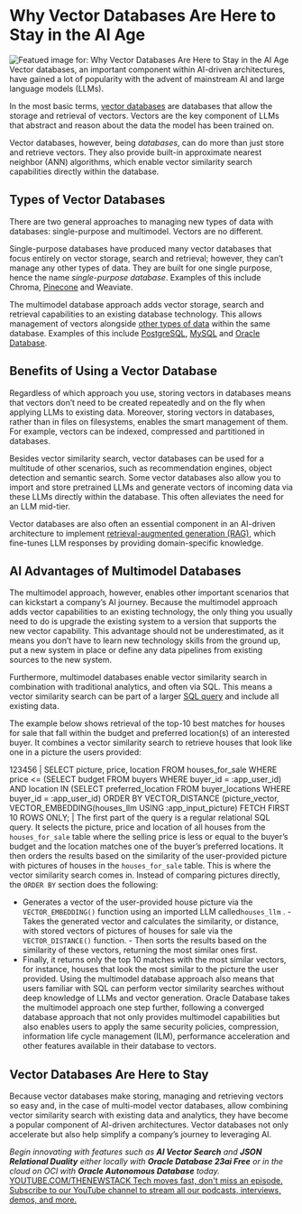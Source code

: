 # Why Vector Databases Are Here to Stay in the AI Age
![Featued image for: Why Vector Databases Are Here to Stay in the AI Age](https://cdn.thenewstack.io/media/2025/01/e9ed1c3b-why-vector-databases-are-here-stay-ai-age-1024x576.jpg)
Vector databases, an important component within AI-driven architectures, have gained a lot of popularity with the advent of mainstream AI and large language models (LLMs).

In the most basic terms, [vector databases](https://thenewstack.io/vector-processing-understand-this-new-revolution-in-search/) are databases that allow the storage and retrieval of vectors. Vectors are the key component of LLMs that abstract and reason about the data the model has been trained on.

Vector databases, however, being *databases*, can do more than just store and retrieve vectors. They also provide built-in approximate nearest neighbor (ANN) algorithms, which enable vector similarity search capabilities directly within the database.

## Types of Vector Databases
There are two general approaches to managing new types of data with databases: single-purpose and multimodel. Vectors are no different.

Single-purpose databases have produced many vector databases that focus entirely on vector storage, search and retrieval; however, they can’t manage any other types of data. They are built for one single purpose, hence the name *single-purpose database*. Examples of this include Chroma, [Pinecone](https://www.pinecone.io/?utm_content=inline+mention) and Weaviate.

The multimodel database approach adds vector storage, search and retrieval capabilities to an existing database technology. This allows management of vectors alongside [other types of data](https://thenewstack.io/what-data-type-should-you-use-for-storing-monetary-values_2/) within the same database. Examples of this include [PostgreSQL](https://roadmap.sh/postgresql-dba), [MySQL](https://thenewstack.io/a-cheat-sheet-to-database-access-control-mysql/) and [Oracle Database](https://www.oracle.com/database/).

## Benefits of Using a Vector Database
Regardless of which approach you use, storing vectors in databases means that vectors don’t need to be created repeatedly and on the fly when applying LLMs to existing data. Moreover, storing vectors in databases, rather than in files on filesystems, enables the smart management of them. For example, vectors can be indexed, compressed and partitioned in databases.

Besides vector similarity search, vector databases can be used for a multitude of other scenarios, such as recommendation engines, object detection and semantic search. Some vector databases also allow you to import and store pretrained LLMs and generate vectors of incoming data via these LLMs directly within the database. This often alleviates the need for an LLM mid-tier.

Vector databases are also often an essential component in an AI-driven architecture to implement [retrieval-augmented generation (RAG)](https://thenewstack.io/using-sql-powered-rag-to-better-analyze-database-data-with-genai/), which fine-tunes LLM responses by providing domain-specific knowledge.

## AI Advantages of Multimodel Databases
The multimodel approach, however, enables other important scenarios that can kickstart a company’s AI journey. Because the multimodel approach adds vector capabilities to an existing technology, the only thing you usually need to do is upgrade the existing system to a version that supports the new vector capability. This advantage should not be underestimated, as it means you don’t have to learn new technology skills from the ground up, put a new system in place or define any data pipelines from existing sources to the new system.

Furthermore, multimodel databases enable vector similarity search in combination with traditional analytics, and often via SQL. This means a vector similarity search can be part of a larger [SQL query](https://thenewstack.io/how-to-write-sql-queries) and include all existing data.

The example below shows retrieval of the top-10 best matches for houses for sale that fall within the budget and preferred location(s) of an interested buyer. It combines a vector similarity search to retrieve houses that look like one in a picture the users provided:

123456 |
SELECT picture, price, location FROM houses_for_sale WHERE price <= (SELECT budget FROM buyers WHERE buyer_id = :app_user_id) AND location IN (SELECT preferred_location FROM buyer_locations WHERE buyer_id = :app_user_id) ORDER BY VECTOR_DISTANCE (picture_vector, VECTOR_EMBEDDING(houses_llm USING :app_input_picture) FETCH FIRST 10 ROWS ONLY; |
The first part of the query is a regular relational SQL query. It selects the picture, price and location of all houses from the `houses_for_sale`
table where the selling price is less or equal to the buyer’s budget and the location matches one of the buyer’s preferred locations.
It then orders the results based on the similarity of the user-provided picture with pictures of houses in the `houses_for_sale`
table. This is where the vector similarity search comes in. Instead of comparing pictures directly, the `ORDER BY`
section does the following:

- Generates a vector of the user-provided house picture via the
`VECTOR_EMBEDDING()`
function using an imported LLM called`houses_llm`
. - Takes the generated vector and calculates the similarity, or distance, with stored vectors of pictures of houses for sale via the
`VECTOR_DISTANCE()`
function. - Then sorts the results based on the similarity of these vectors, returning the most similar ones first.
- Finally, it returns only the top 10 matches with the most similar vectors, for instance, houses that look the most similar to the picture the user provided.
Using the multimodel database approach also means that users familiar with SQL can perform vector similarity searches without deep knowledge of LLMs and vector generation. Oracle Database takes the multimodel approach one step further, following a converged database approach that not only provides multimodel capabilities but also enables users to apply the same security policies, compression, information life cycle management (ILM), performance acceleration and other features available in their database to vectors.

## Vector Databases Are Here to Stay
Because vector databases make storing, managing and retrieving vectors so easy and, in the case of multi-model vector databases, allow combining vector similarity search with existing data and analytics, they have become a popular component of AI-driven architectures. Vector databases not only accelerate but also help simplify a company’s journey to leveraging AI.

*Begin innovating with features such as **AI Vector Search** and **JSON Relational Duality** either locally with **Oracle Database 23ai Free** or in the cloud on OCI with **Oracle Autonomous Database** today.*
[
YOUTUBE.COM/THENEWSTACK
Tech moves fast, don't miss an episode. Subscribe to our YouTube
channel to stream all our podcasts, interviews, demos, and more.
](https://youtube.com/thenewstack?sub_confirmation=1)